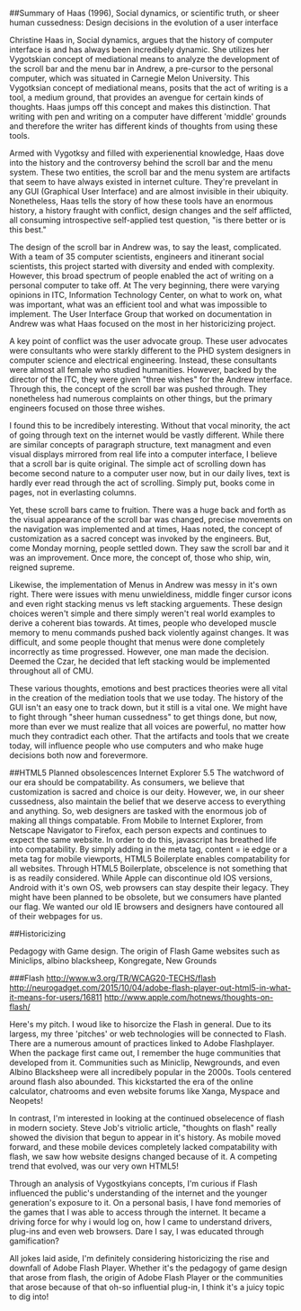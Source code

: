 ##Summary of Haas (1996), Social dynamics, or scientific truth, or sheer human cussedness: Design decisions in the evolution of a user interface

Christine Haas in, Social dynamics, argues that the history of computer interface is and has always been incredibely dynamic. She utilizes her Vygotskian concept of mediational means to analyze the development of the scroll  bar and the menu bar in Andrew, a pre-cursor to the personal computer, which was situated in Carnegie Melon University. This Vygotksian concept of mediational means, posits that the act of writing is a tool, a medium ground, that provides an avengue for certain kinds of thoughts. Haas jumps off this concept and makes this distinction. That writing with pen and writing on a computer have different 'middle' grounds and therefore the writer has different kinds of thoughts from using these tools. 

Armed with Vygotksy and filled with experienential knowledge, Haas dove into the history and the controversy behind the scroll bar and the menu system. These two entities, the scroll bar and the menu system are artifacts that seem to have always existed in internet culture. They're prevelant in any GUI (Graphical User Interface) and are almost invisible in their ubiquity. Nonetheless, Haas tells the story of how these tools have an enormous history, a history fraught with conflict, design changes and the self afflicted, all consuming introspective self-applied test question, "is there better or is this best."

The design of the scroll bar in Andrew was, to say the least, complicated. With a team of 35 computer scientists, engineers and itinerant social scientists, this project started with diversity and ended with complexity. However, this broad spectrum of people enabled the act of writing on a personal computer to take off. At The very beginning, there were varying opinions in ITC, Information Technology Center, on what to work on, what was important, what was an efficient tool and what was impossible to implement. The User Interface Group that worked on documentation in Andrew was what Haas focused on the most in her historicizing project. 

A key point of conflict was the user advocate group. These user advocates were consultants who were starkly different to the PHD system designers in computer science and electrical engineering. Instead, these consultants were almost all female who studied humanities. However, backed by the director of the ITC, they were given "three wishes" for the Andrew interface. Through this, the concept of the scroll bar was pushed through. They nonetheless had numerous complaints on other things, but the primary engineers focused on those three wishes. 

I found this to be incredibely interesting. Without that vocal minority, the act of going through text on the internet would be vastly different. While there are similar concepts of paragraph structure, text managment and even visual displays mirrored from real life into a computer interface, I believe that a scroll bar is quite original. The simple act of scrolling down has become second nature to a computer user now, but in our daily lives, text is hardly ever read through the act of scrolling. Simply put, books come in pages, not in everlasting columns. 

Yet, these scroll bars came to fruition. There was a huge back and forth as the visual appearance of the scroll bar was changed, precise movements on the navigation was implemented and at times, Haas noted, the concept of customization as a sacred concept was invoked by the engineers. But, come Monday morning, people settled down. They saw the scroll bar and it was an improvement. Once more, the concept of, those who ship, win, reigned supreme. 

Likewise, the implementation of Menus in Andrew was messy in it's own right. There were issues with menu unwieldiness, middle finger cursor icons and even right stacking menus vs left stacking arguements. These design choices weren't simple and there simply weren't real world examples to derive a coherent bias towards. At times, people who developed muscle memory to menu commands pushed back violently against changes. It was difficult, and some people thought that menus were done completely incorrectly as time progressed. However, one man made the decision. Deemed the Czar, he decided that left stacking would be implemented throughout all of CMU. 

These various thoughts, emotions and best practices theories were all vital in the creation of the mediation tools that we use today. The history of the GUI isn't an easy one to track down, but it still is a vital one. We might have to fight through "sheer human cussedness" to get things done, but now, more than ever we must realize that all voices are powerful, no matter how much they contradict each other. That the artifacts and tools that we create today, will influence people who use computers and who make huge decisions both now and forevermore. 
    	
##HTML5 Planned obsolescences
Internet Explorer 5.5
The watchword of our era should be compatability. As consumers, we believe that customization is sacred and choice is our deity. However, we, in our sheer cussedness, also maintain the belief that we deserve access to everything and anything. So, web designers are tasked with the enormous job of making all things compatable. From Mobile to Internet Explorer, from Netscape Navigator to Firefox, each person expects and continues to expect the same website. In order to do this, javascript has breathed life into compatability. By simply adding in the meta tag, content = ie edge or a meta tag for mobile viewports, HTML5 Boilerplate enables compatability for all  websites. Through HTML5 Boilerplate, obscelence is not something that is as readily considered. While Apple can discontinue old IOS versions, Android with it's own OS, web prowsers can stay despite their legacy. They might have been planned to be obsolete, but we consumers have planted our flag. We wanted our old IE browsers and designers have contoured all of their webpages for us. 
    
##Historicizing

Pedagogy with Game design. 
The origin of Flash 
Game websites such as Miniclips, albino blacksheep, Kongregate, New Grounds

###Flash
http://www.w3.org/TR/WCAG20-TECHS/flash
http://neurogadget.com/2015/10/04/adobe-flash-player-out-html5-in-what-it-means-for-users/16811
http://www.apple.com/hotnews/thoughts-on-flash/

Here's my pitch. I woud like to hisorcize the Flash in general. Due to its largess, my three 'pitches' or web technologies will be connected to Flash. 
There are a numerous amount of practices linked to Adobe Flashplayer. When the package first came out, I remember the huge communities that developed from it. Communities such as Miniclip, Newgrounds, and even Albino Blacksheep were all incredibely popular in the 2000s. Tools centered around flash also abounded. This kickstarted the era of the online calculator, chatrooms and even website forums like Xanga, Myspace and Neopets! 

In contrast, I'm interested in looking at the continued obselecence of flash in modern society. Steve Job's vitriolic article, "thoughts on flash"  really showed the division that begun to appear in it's history. As mobile moved forward, and these mobile devices completely lacked compatability with flash, we saw how website designs changed because of it. A competing trend that evolved, was our very own HTML5! 

Through an analysis of Vygostkyians concepts, I'm curious if Flash influenced the public's understanding of the internet and the younger generation's exposure to it. On a personal basis, I have fond memories of the games that I was able to access through the internet. It became a driving force for why i would log on, how I came to understand drivers, plug-ins and even web browsers. Dare I say, I was educated through gamification?

All jokes laid aside, I'm definitely considering historicizing the rise and downfall of Adobe Flash Player. Whether it's the pedagogy of game design that arose from flash, the origin of Adobe Flash Player or the communities that arose because of that oh-so influential plug-in, I think it's a juicy topic to dig into!
